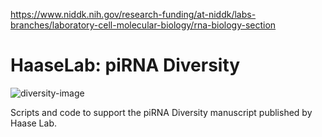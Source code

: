 https://www.niddk.nih.gov/research-funding/at-niddk/labs-branches/laboratory-cell-molecular-biology/rna-biology-section
# HaaseLab: piRNA Diversity

![diversity-image](https://user-images.githubusercontent.com/11409899/109845179-d802fb00-7c1a-11eb-8e45-43b0dbf50de6.png)

Scripts and code to support the piRNA Diversity manuscript published by Haase Lab. 
